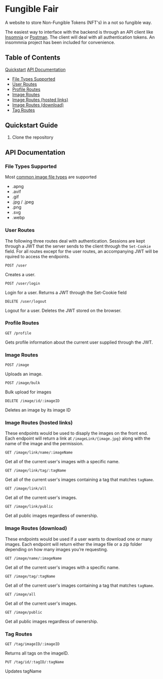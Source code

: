 # Fungible Fair

A website to store Non-Fungible Tokens (NFT's) in a not so fungible way.

The easiest way to interface with the backend is through an API client like [Insomnia](https://insomnia.rest/) or [Postman](https://www.postman.com/). The client will deal with all authentication tokens. An insommnia project has been included for convenience.

## Table of Contents

[Quickstart](#quickstart-guide)
[API Documentation](#api-documentation)

- [File Types Supported](#file-types-supported)
- [User Routes](#user-routes)
- [Profile Routes](#profile-routes)
- [Image Routes](#image-routes)
- [Image Routes (hosted links)](#image-routes-hosted-links)
- [Image Routes (download)](#image-routes-download)
- [Tag Routes](#tag-routes)

## Quickstart Guide

1. Clone the repository

## API Documentation

### File Types Supported

Most [common image file types](https://developer.mozilla.org/en-US/docs/Web/Media/Formats/Image_types) are supported

- .apng
- .avif
- .gif
- .jpg / .jpeg
- .png
- .svg
- .webp

### User Routes

The following three routes deal with authentication. Sessions are kept through a JWT that the server sends to the client through the `Set-Cookie` field. For all routes except for the user routes, an accompanying JWT will be rquired to access the endpoints.

`POST /user`

Creates a user.

`POST /user/login`

Login for a user. Returns a JWT through the Set-Cookie field

`DELETE /user/logout`

Logout for a user. Deletes the JWT stored on the browser.

### Profile Routes

`GET /profile`

Gets profile information about the current user supplied through the JWT.

### Image Routes

`POST /image`

Uploads an image.

`POST /image/bulk`

Bulk upload for images

`DELETE /image/id/:imageID`

Deletes an image by its image ID

### Image Routes (hosted links)

These endpoints would be used to disaply the images on the front end. Each endpoint will return a link at `/imageLink/{image.jpg}` along with the name of the image and the permission.

`GET /image/link/name/:imageName`

Get all of the current user's images with a specific name.

`GET /image/link/tag/:tagName`

Get all of the current user's images containing a tag that matches `tagName`.

`GET /image/link/all`

Get all of the current user's images.

`GET /image/link/public`

Get all public images regardless of ownership.

### Image Routes (download)

These endpoints would be used if a user wants to download one or many images. Each endpoint will return either the image file or a zip folder depending on how many images you’re requesting.

`GET /image/name/:imageName`

Get all of the current user's images with a specific name.

`GET /image/tag/:tagName`

Get all of the current user's images containing a tag that matches `tagName`.

`GET /image/all`

Get all of the current user's images.

`GET /image/public`

Get all public images regardless of ownership.

### Tag Routes

`GET /tag/imageID/:imageID`

Returns all tags on the imageID.

`PUT /tag/id/:tagID/:tagName`

Updates tagName
